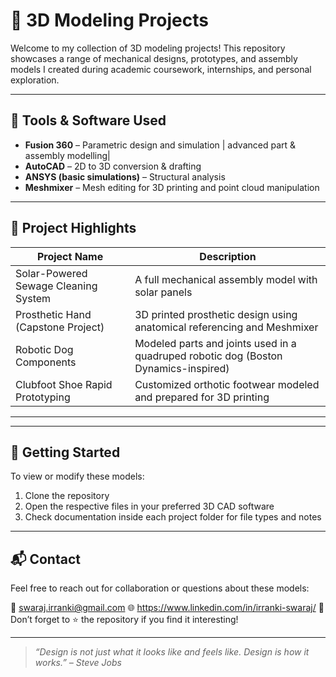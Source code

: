 # 🧩 3D Modeling Projects

Welcome to my collection of 3D modeling projects! This repository showcases a range of mechanical designs, prototypes, and assembly models I created during academic coursework, internships, and personal exploration.

---

## 🔧 Tools & Software Used
- **Fusion 360** – Parametric design and simulation | advanced part & assembly modelling|
- **AutoCAD** – 2D to 3D conversion & drafting
- **ANSYS (basic simulations)** – Structural analysis
- **Meshmixer** – Mesh editing for 3D printing and point cloud manipulation

---

## 📁 Project Highlights

| Project Name                         | Description                                                                 |
|-------------------------------------|-----------------------------------------------------------------------------|
| Solar-Powered Sewage Cleaning System | A full mechanical assembly model with solar panels |
| Prosthetic Hand (Capstone Project)   | 3D printed prosthetic design using anatomical referencing and Meshmixer     |
| Robotic Dog Components               | Modeled parts and joints used in a quadruped robotic dog (Boston Dynamics-inspired) |
| Clubfoot Shoe Rapid Prototyping      | Customized orthotic footwear modeled and prepared for 3D printing           |

---

---

## 🚀 Getting Started
To view or modify these models:
1. Clone the repository
2. Open the respective files in your preferred 3D CAD software
3. Check documentation inside each project folder for file types and notes

---

## 📬 Contact
Feel free to reach out for collaboration or questions about these models:

📧 swaraj.irranki@gmail.com
🌐 https://www.linkedin.com/in/irranki-swaraj/ 
🌟 Don’t forget to ⭐ the repository if you find it interesting!

---

> _“Design is not just what it looks like and feels like. Design is how it works.” – Steve Jobs_
